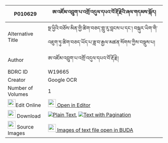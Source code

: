 |P010629|ཨ་འཛོམ་འབྲུག་པ་འགྲོ་འདུལ་དཔའ་བོ་རྡོ་རྗེའི་ཞལ་གདམས་སྐོར། 
| --- | --- 
|Alternative Title |སྔ་ཕྱིའི་བཅོས་མིན་གྱི་ཚིག་བཅད་གླུ་རུ་བླངས་པ་དང་། བསྐུར་ཡིག་གི་འཇུག་ཏུ་ཚིག་བཅད་ཡོད་པ་ཟླ་བ་རྒྱལ་མཚན་སོགས་ཀྱིས་བསྡུས་པ།
|Author| ཨ་འཛོམ་འབྲུག་པ་འགྲོ་འདུལ་དཔའ་བོ་རྡོ་རྗེ།
|BDRC ID | W19665
|Creator | Google OCR
|Number of Volumes| 1
|<img width="25" src="https://img.icons8.com/color/25/000000/edit-property.png">Edit Online| [<img width="25" src="https://avatars.githubusercontent.com/u/45091458?s=200&v=4"> Open in Editor](http://editor.openpecha.org/P010629)
|<img width="25" src="https://img.icons8.com/fluent/48/000000/download-2.png"/>  Download | [![](https://img.icons8.com/color/20/000000/txt.png)Plain Text](https://github.com/Openpecha/P010629/releases/download/v1/a_dzom_drukpa_dro_dul_pawo_dor_plain_P010629.zip), [![](https://img.icons8.com/color/20/000000/txt.png)Text with Pagination](https://github.com/Openpecha/P010629/releases/download/v1/a_dzom_drukpa_dro_dul_pawo_dor_pages_P010629.zip)
|<img width="25" src="https://img.icons8.com/plasticine/100/000000/pictures-folder.png"/>  Source Images | [<img width="25" src="https://library.bdrc.io/icons/BUDA-small.svg"> Images of text file open in BUDA](https://library.bdrc.io/show/bdr:W19665)